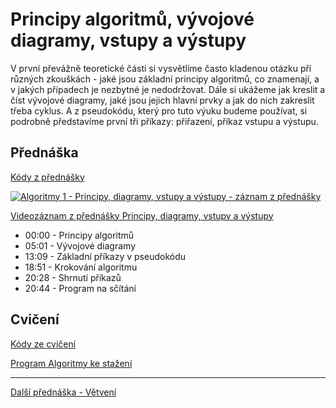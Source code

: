 # Principy algoritmů, vývojové diagramy, vstupy a výstupy

V první převážně teoretické části si vysvětlíme často kladenou otázku při různých zkouškách - jaké jsou základní principy algoritmů, co znamenají, a v jakých případech je nezbytné je nedodržovat. Dále si ukážeme jak kreslit a číst vývojové diagramy, jaké jsou jejich hlavní prvky a jak do nich zakreslit třeba cyklus. A z pseudokódu, který pro tuto výuku budeme používat, si podrobně představíme první tři příkazy: přiřazení, příkaz vstupu a výstupu.

## Přednáška

[Kódy z přednášky](https://github.com/PetrVobornik/prednasky/tree/master/Algoritmy/01-Principy/prednaska)

[![Algoritmy 1 - Principy, diagramy, vstupy a výstupy - záznam z přednášky](https://img.youtube.com/vi/eo9Jq5ALHD4/0.jpg)](https://youtu.be/eo9Jq5ALHD4)

[Videozáznam z přednášky Principy, diagramy, vstupy a výstupy](https://youtu.be/eo9Jq5ALHD4)

* 00:00 - Principy algoritmů
* 05:01 - Vývojové diagramy
* 13:09 - Základní příkazy v pseudokódu
* 18:51 - Krokování algoritmu
* 20:28 - Shrnutí příkazů
* 20:44 - Program na sčítání

## Cvičení

[Kódy ze cvičení](https://github.com/PetrVobornik/prednasky/tree/master/Algoritmy/01-Principy/cviceni)


[Program Algoritmy ke stažení](https://github.com/PetrVobornik/prednasky/tree/master/Algoritmy/Program/)

---

[Další přednáška - Větvení](https://github.com/PetrVobornik/prednasky/tree/master/Algoritmy/02-Vetveni)
